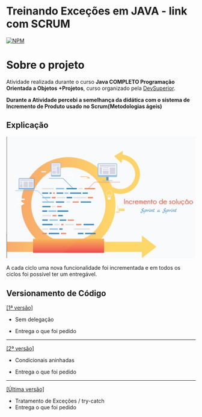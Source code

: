 # Treinando Exceções em JAVA - link com SCRUM
[![NPM](https://img.shields.io/npm/l/react)](https://github.com/svapollo/exception-training-java/blob/main/LICENSE)

# Sobre o projeto


Atividade realizada durante o curso **Java COMPLETO Programação Orientada a Objetos +Projetos**, 
curso organizado pela [DevSuperior](https://devsuperior.com.br "Site da DevSuperior").

**Durante a Atividade percebi a semelhança da didática com o sistema de** 
**Incremento de Produto usado no Scrum(Metodologias ágeis)**


## Explicação

<img src="https://github.com/svapollo/exception-training-java/blob/main/assets/spring.jpg">

A cada ciclo uma nova funcionalidade foi incrementada e em todos os ciclos foi possível ter um entregável.

## Versionamento de Código

[[1ª versão]](https://github.com/svapollo/exception-training-java/commit/6d49a30807f34f05aebc16ea64108308106e273d "Very bad solution")

- Sem delegação
+ Entrega o que foi pedido

----------------------------------------------------------------------------------------------------------------------------------------------

[[2ª versão]](https://github.com/svapollo/exception-training-java/commit/4cc242f5c8ebaccf1f484160a2edac6771a00cc7 "Bad Solution")

- Condicionais aninhadas
+ Entrega o que foi pedido

----------------------------------------------------------------------------------------------------------------------------------------------

[[Última versão]](https://github.com/svapollo/exception-training-java/commit/a95bd1a5d6a06c49dca98a8cd71c79c7282e6506 "Good solution")

+ Tratamento de Exceções / try-catch
+ Entrega o que foi pedido
